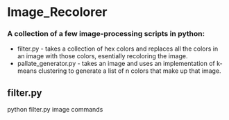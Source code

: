 # Image_Recolorer
<h3> A collection of a few image-processing scripts in python: </h3>
<ul>
  <li>filter.py - takes a collection of hex colors and replaces all the colors in an image with those colors, esentially recoloring the image.</li>
  <li>pallate_generator.py - takes an image and uses an implementation of k-means clustering to generate a list of n colors that make up that image.</li>
</ul>

## filter.py
<p> python filter.py image commands </p> 
